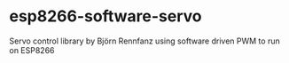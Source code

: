 # esp8266-software-servo
Servo control library by Björn Rennfanz using software driven PWM to run on ESP8266
